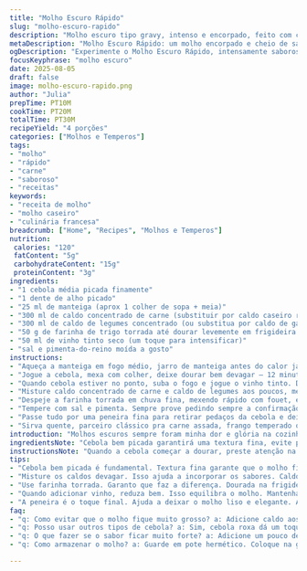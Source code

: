 ```yaml
---
title: "Molho Escuro Rápido"
slug: "molho-escuro-rapido"
description: "Molho escuro tipo gravy, intenso e encorpado, feito com caldo concentrado, farinha torrada e toque de vinho tinto. O segredo está no tempo exato para dourar cebola e alho, garantindo sabor profundo. Ideal para acompanhar carnes assadas, aves e até para regar uma boa poutine, dando aquele umami extra. Versão adaptada com vinho e farinha de segunda passada, garantindo textura e aroma únicos. Fácil, rápido, cheio de nuances. Resolve qualquer situação no jantar que precise de uma sombra saborosa e complexa, sem enrolação nem ingredientes exóticos."
metaDescription: "Molho Escuro Rápido: um molho encorpado e cheio de sabor, perfeito para carnes e poutine. Rápido e fácil de preparar."
ogDescription: "Experimente o Molho Escuro Rápido, intensamente saboroso e ideal para acompanhar carnes assadas ou até mesmo em poutine."
focusKeyphrase: "molho escuro"
date: 2025-08-05
draft: false
image: molho-escuro-rapido.png
author: "Julia"
prepTime: PT10M
cookTime: PT20M
totalTime: PT30M
recipeYield: "4 porções"
categories: ["Molhos e Temperos"]
tags:
- "molho"
- "rápido"
- "carne"
- "saboroso"
- "receitas"
keywords:
- "receita de molho"
- "molho caseiro"
- "culinária francesa"
breadcrumb: ["Home", "Recipes", "Molhos e Temperos"]
nutrition: 
 calories: "120"
 fatContent: "5g"
 carbohydrateContent: "15g"
 proteinContent: "3g"
ingredients:
- "1 cebola média picada finamente"
- "1 dente de alho picado"
- "25 ml de manteiga (aprox 1 colher de sopa + meia)"
- "300 ml de caldo concentrado de carne (substituir por caldo caseiro reduzido, se preferir)"
- "300 ml de caldo de legumes concentrado (ou substitua por caldo de galinha para sabor mais leve)"
- "50 g de farinha de trigo torrada até dourar levemente em frigideira seca"
- "50 ml de vinho tinto seco (um toque para intensificar)"
- "sal e pimenta-do-reino moída a gosto"
instructions:
- "Aqueça a manteiga em fogo médio, jarro de manteiga antes do calor já espalhando aroma."
- "Jogue a cebola, mexa com colher, deixe dourar bem devagar — 12 minutos mais ou menos, até ficar translúcida e com pontinhos dourados. Alho entra quase no fim, para não queimar, mais 2 minutos, aroma invade a casa."
- "Quando cebola estiver no ponto, suba o fogo e jogue o vinho tinto. Deixe reduzir até quase evaporar, mexendo para não grudar. Isso traz a acidez que corta o caldão pesado."
- "Misture caldo concentrado de carne e caldo de legumes aos poucos, mexendo sem parar, quase borbulhando, para levantar o sabor e começar a se fundir."
- "Despeje a farinha torrada em chuva fina, mexendo rápido com fouet, evitando grumos. Atenção aqui, farinha é chave: torrada garante mais sabor, mas pode queimar se esquecer. Mexa por uns 4 minutos, a mistura vai engrossando, ficando com brilho bonito e textura quase sedosa. Se ficar muito grossa, rale um pouco de caldo até ajustar."
- "Tempere com sal e pimenta. Sempre prove pedindo sempre a confirmação das especiarias, vale o velho truque do dedinho."
- "Passe tudo por uma peneira fina para retirar pedaços da cebola e deixar molho lisinho, elegante. Vai ficar com corpo, com aquele brilho rústico, seduz visual e olfativamente."
- "Sirva quente, parceiro clássico pra carne assada, frango temperado ou até em poutine, mandando ver na harmonia com batata frita e queijo derretido."
introduction: "Molhos escuros sempre foram minha dor e glória na cozinha. O clássico gravy tem aquela capacidade de elevar o mais simples pedaço de carne assada a algo memorável. O truque é controlar o tempo da caramelização da cebola e do alho para extrair aquele sabor complexo, sem queimar e amargar. Usei farinha torrada para sustentar a textura e acrescentei um vinho para dar um toque mais brasileiro, porque convenhamos, às vezes o molho francês básico precisa de uma mexida na alma. O sabor fica profundo sem complicar e atende bem desde o churrasco improvisado até jantares caprichados, sendo versátil e surpreendentemente fácil."
ingredientsNote: "Cebola bem picada garantirá uma textura fina, evite pedaços grandes que podem destoar do molho suave. O alho deve entrar quase no final para sabor fresco e não amargo. O segredo da disposição dos caldos está em equilibrar o sabor da carne com leveza do vegetal — usar caldo de legumes ao invés de frango pode tornar o molho menos carregado, perfeito para aves mais delicadas. Farinha torrada é o melhor custo-benefício para essa receita; passe ela numa frigideira seca até sentir aquele cheiro de pão tostado. Não queime porque amarga fácil. Inclui vinho para aumentar a complexidade, mas pode ser omitido se o que houver na geladeira for só suco de uva — aí vira versão mais simples, porém saborosa."
instructionsNote: "Quando a cebola começar a dourar, preste atenção na cor: precisa ser translúcida com pontos marrons, não escura demais. O alho entra só no final para liberar aroma sem ressecar. Reduza o vinho até quase sumir para tirar o exagero da acidez, fica um toque delicado entre o doce da cebola e o puxado do caldo. Atenção na farinha: jogue aos poucos de repente parece pouco, mas é suficiente para engrossar evitando aquela textura empelotada. O tempo mexendo a farinha é crucial para não deixar sabor cru e ainda desenvolver liga. Prove e ajuste o sal sempre, porque caldos concentrados já possuem sal em excesso; pimenta moída na hora dá o frescor que segura a estrutura do molho. Passar por peneira é um extra que faz muita diferença no resultado final, deixa o molho perfeito para qualquer ocasião."
tips:
- "Cebola bem picada é fundamental. Textura fina garante que o molho fique liso. Fique de olho no ponto dela; deve estar translúcida com alguns pontos dourados. Não deixe queimar. Alho só no final, assim o gosto é fresco."
- "Misture os caldos devagar. Isso ajuda a incorporar os sabores. Caldo de legumes é leve, ideal para aves. Se usar de frango, resultado mais intenso. Para economizar, faça o caldo em casa com sobras de legumes."
- "Use farinha torrada. Garanto que faz a diferença. Dourada na frigideira seca, até sentir o cheiro. Cuidado para não queimar. É a alma do molho. Se algo não der certo, rale mais caldo. Ajuste a consistência."
- "Quando adicionar vinho, reduza bem. Isso equilibra o molho. Mantenha o fogo alto nesse passo. Não tenha pressa, é nesse tempo que os sabores se concentram. Pode usar suco de uva no lugar se não tiver vinho."
- "A peneira é o toque final. Ajuda a deixar o molho liso e elegante. Alguns pedaços indesejados não devem ficar. Resultados ótimos para apresentação. Sempre ajuste o sal, os caldos podem ser salgados."
faq:
- "q: Como evitar que o molho fique muito grosso? a: Adicione caldo aos poucos. Misture. Se exagerar na farinha, mexa bem. Rale mais caldo até o ponto desejado, ajuste a textura."
- "q: Posso usar outros tipos de cebola? a: Sim, cebola roxa dá um toque diferente. E se quiser, experimente cebola caramelizada. Cuidado com o tempo, não queimar."
- "q: O que fazer se o sabor ficar muito forte? a: Adicione um pouco de água ou caldo. Isso ajuda a suavizar. Prove ao longo. Ajustes são importantes sempre."
- "q: Como armazenar o molho? a: Guarde em pote hermético. Coloque na geladeira; dura até quatro dias. Para congelar, faça em porções menores. É prático."

---
```


